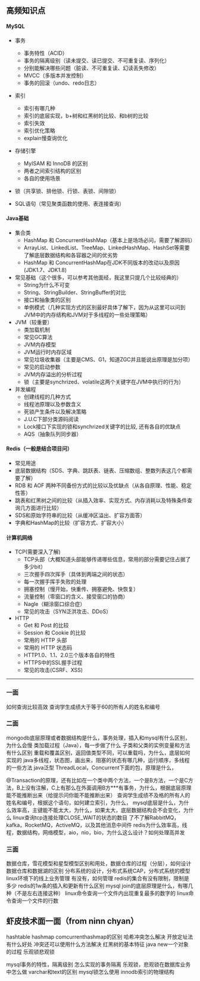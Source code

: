 ## 高频知识点
#### MySQL
* 事务
  * 事务特性（ACID）
  * 事务的隔离级别（读未提交、读已提交、不可重复读、序列化）
  * 分别能解决哪些问题（脏读、不可重复读、幻读丢失修改）
  * MVCC（多版本并发控制）
  * 事务的回滚（undo、redo日志）

* 索引
  * 索引有哪几种
  * 索引的底层实现，b+树和红黑树的比较、和b树的比较
  * 索引失效
  * 索引优化策略
  * explain慢查询优化

* 存储引擎
  * MyISAM 和 InnoDB 的区别
  * 两者之间索引结构的区别
  * 各自的使用场景

* 锁（共享锁、排他锁、行锁、表锁、间隙锁）
* SQL语句（常见聚类函数的使用、表连接查询）

#### Java基础
* 集合类
  * HashMap 和 ConcurrentHashMap（基本上是场场必问，需要了解源码）
  * ArrayList、LinkedList、TreeMap、LinkedHashMap、HashSet等需要了解底层数据结构和各容器之间的优劣势
  * HashMap 和 ConcurrentHashMap在JDK不同版本的改动以及原因(JDK1.7、JDK1.8)
* 常见基础（这个很多，可以参考其他面经，我这里只提几个比较经典的）
  * String为什么不可变
  * String、StringBuilder、StringBuffer的对比
  * 接口和抽象类的区别
  * 单例模式（几种实现方式的区别最好具体了解下，因为从这里可以问到JVM中的内存结构和JVM对于多线程的一些处理策略）
* JVM（较重要）
  * 类加载机制
  * 常见GC算法
  * JVM内存模型
  * JVM运行时内存区域
  * 常见垃圾收集器（主要是CMS、G1，知道ZGC并且能说出原理是加分项）
  * 常见的启动参数
  * JVM内存溢出的分析过程
  * 锁（主要是synchrized、volatile这两个关键字在JVM中执行的行为）
* 并发编程
  * 创建线程的几种方式
  * 线程池原理以及参数含义
  * 死锁产生条件以及解决策略
  * J.U.C下部分类源码阅读
  * Lock接口下实现的锁和synchrized关键字的比较, 还有各自的优缺点
  * AQS（抽象队列同步器）

#### Redis（一般是结合项目问）
  * 常见用途
  * 底层数据结构（SDS、字典、跳跃表、链表、压缩数组、整数列表这几个都需要了解）
  * RDB 和 AOF 两种不同备份方式的比较以及优缺点（从各自原理、性能、稳定性答）
  * 跳表和红黑树之间的比较（从插入效率、实现方式、内存消耗以及特殊条件查询几方面进行比较）
  * SDS和原始字符串的比较（从缓冲区溢出、扩容方面答）
  * 字典和HashMap的比较（扩容方式、扩容大小）

#### 计算机网络
* TCP(需要深入了解)
  * TCP头部（大概知道头部能够传递哪些信息，常用的部分需要记住占据了多少bit）
  * 三次握手四次挥手（具体到两端之间的状态）
  * 每一次握手挥手失败的处理
  * 拥塞控制（慢开始，快重传、拥塞避免、快恢复）
  * 流量控制（零窗口的含义、接受窗口的协商）
  * Nagle（糊涂窗口综合症）
  * 常见的攻击（SYN泛洪攻击、DDoS）
* HTTP
  * Get 和 Post 的比较
  * Session 和 Cookie 的比较
  * 常用的 HTTP 头部
  * 常用的 HTTP 状态码
  * HTTP1.0、1.1、2.0三个版本各自的特性
  * HTTPS中的SSL握手过程
  * 常见的攻击(CSRF、XSS)


-----------------------------------------------
### 一面
如何查询比较高效
查询学生成绩大于等于60的所有人的姓名和编号

### 二面
mongodb底层原理或者数据结构是什么，事务处理，插入和mysql有什么区别，为什么会慢
类加载过程（Java），每一步做了什么
子类和父类的实例变量和方法有什么区别
重载和覆盖区别，返回值类型不同，可以重载吗，为什么，底层如何实现的
java多线程，状态图，画出来，阻塞的状态有哪几种，运行顺序，多线程的一些方法
java泛型
ThreadLocal，Concurrent下面的包，原理是什么，

@Transaction的原理，还有比如在一个类中两个方法，一个是B方法，一个是C方法，B上没有注解，C上有那么在外面调用B方***有事务，为什么，根据底层原理能不能推断出来（给提示问你能不能推断出来）
查询学生成绩不及格的所有人的姓名和编号，根据这个语句，如何建立索引，为什么，
mysql底层是什么，为什么效率高，主键能不能太大，为什么，如果太大，底层数据结构会不会变化，为什么
linux查询tcp连接处理CLOSE_WAIT的状态的数目
了不了解RabbitMQ，kafka，RocketMQ，ActiveMQ，以及其他消息中间件
redis为什么效率高，线程，数据结构，网络模型，aio，nio，bio，为什么这么设计？如何处理高并发

### 三面
数据仓库，雪花模型和星型模型区别和用处，数据仓库的过程（分层），如何设计
数据仓库和数据湖的区别
分布系统的设计，分布式系统CAP，分布式系统的模型
linux环境下的线上业务管理  有没有，如何管理
redis的集合有没有限制，限制是多少
redis的1w条的插入和更新有什么区别
mysql join的底层原理是什么，有哪几种（不是左右连接这种）
linux命令查询一个文件内出现重复最多的数字的
linux命令查询一个文件的行数

## 虾皮技术面一面（from ninn chyan）

hashtable hashmap comcurrenthashmap的区别
哈希冲突怎么解决
开放定址法有什么好处
冲突还可以使用什么方法解决
红黑树的基本特征
java new一个对象的过程
乐观锁悲观锁

mysql事务的特性，隔离级别
怎么实现的事务隔离
乐观锁，悲观锁在数据库业务中怎么做
varchar和text的区别
mysql锁怎么使用
innodb索引的物理结构
